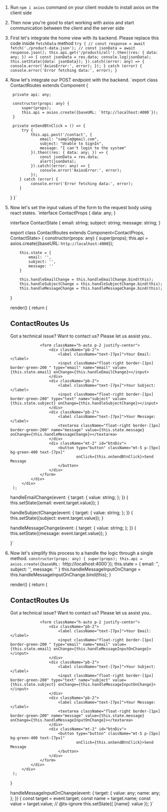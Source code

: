 1. Run `npm i axios` command on your client module to install axios on the client side 
2. Then now you're good to start working with axios and start communication between the client and the server side
3. First let's integrate the home view with its backend. Please replace this code inside `fetchData` method
    `try {
    // const response = await fetch('./product-data.json');
    // const jsonData = await response.json();
    this.api.get('/products/all').then((res: { data: any; }) => {
        const jsonData = res.data;
        console.log(jsonData);
        this.setState({data: jsonData});
    }).catch((error: any) => {
        console.error('AxiosError:', error);
    });
    } catch (error) {
        console.error('Error fetching data:', error);
    }`
4. Now let's integrate our POST endpoint with the backend.
    `export class ContactRoutes extends Component {

        private api: any;

        constructor(props: any) {
            super(props);
            this.api = axios.create({baseURL: `http://localhost:4000`});
        }

        private onSendBtnClick = () => {
            try {
                this.api.post('/contact', {
                    email: "sample@gmail.com",
                    subject: "Unable to SignIn",
                    message: "I can't login to the system"
                }).then((res: { data: any; }) => {
                    const jsonData = res.data;
                    alert(jsonData);
                }).catch((error: any) => {
                    console.error('AxiosError:', error);
                });
           } catch (error) {
                console.error('Error fetching data:', error);
           }
    }
    }`
5. Now let's set the input values of the form to the request body using react states.
    `interface ContactProps {
       data: any;
    }

    interface ContactState {
       email: string;
       subject: string;
       message: string;
    }

    export class ContactRoutes extends Component<ContactProps, ContactState> {
       constructor(props: any) {
           super(props);
           this.api = axios.create({baseURL: `http://localhost:4000`});

           this.state = {
               email: '',
               subject: '',
               message: ''
           }

           this.handleEmailChange = this.handleEmailChange.bind(this);
           this.handleSubjectChange = this.handleSubjectChange.bind(this);
           this.handleMessageChange = this.handleMessageChange.bind(this);
    }

    render() {
       return (
           <div className="flex">
             <div className="h-auto pt-5 pb-5 pl-10 pr-10 mx-auto">
                <div className="p-2">
                  <h2 className="text-3xl text-green-400 text-center underline decoration-2">ContactRoutes Us</h2>
                  <p className="pb-3 text-[8px]">Got a technical issue? Want to contact us? Please let us assist
                  you..</p>
                   </div>

                    <form className="h-auto p-2 justify-center">
                        <div className="pb-2">
                            <label className="text-[7px]">Your Email: </label>
                            <input className="float-right border-[1px] border-green-200 " type="email" name="email" value={this.state.email} onChange={this.handleEmailChange}></input>
                        </div>
                        <div className="pb-2">
                            <label className="text-[7px]">Your Subject: </label>
                            <input className="float-right border-[1px] border-green-200" type="text" name="subject" value={this.state.subject} onChange={this.handleSubjectChange}></input>
                        </div>
                        <div className="pb-2">
                            <label className="text-[7px]">Your Message: </label>
                            <textarea className="float-right border-[1px] border-green-200" name="message" value={this.state.message} onChange={this.handleMessageChange}></textarea>
                        </div>
                        <div className="mt-2" id="btnDiv">
                            <button type="button" className="mt-5 p-[5px] bg-green-400 text-[7px]"
                                    onClick={this.onSendBtnClick}>Send Message
                            </button>
                        </div>
                    </form>
                </div>
            </div>
        );

    handleEmailChange(event: { target: { value: string; }; }) {
        this.setState({email: event.target.value});
    }

    handleSubjectChange(event: { target: { value: string; }; }) {
        this.setState({subject: event.target.value});
    }

    handleMessageChange(event: { target: { value: string; }; }) {
        this.setState({message: event.target.value});
    }

    }`
6. Now let's simplify this process to a handle the logic through a single method.
    `constructor(props: any) {
        super(props);
        this.api = axios.create({baseURL: `http://localhost:4000`});
        this.state = {
           email: '',
           subject: '',
           message: ''
        }
        this.handleMessageInputOnChange = this.handleMessageInputOnChange.bind(this);
    }

    render() {
        return (
          <div className="flex">
            <div className="h-auto pt-5 pb-5 pl-10 pr-10 mx-auto">
             <div className="p-2">
               <h2 className="text-3xl text-green-400 text-center underline decoration-2">ContactRoutes Us</h2>
                  <p className="pb-3 text-[8px]">Got a technical issue? Want to contact us? Please let us assist
                   you..</p>
                  </div>

                    <form className="h-auto p-2 justify-center">
                        <div className="pb-2">
                            <label className="text-[7px]">Your Email: </label>
                            <input className="float-right border-[1px] border-green-200 " type="email" name="email" value={this.state.email} onChange={this.handleMessageInputOnChange}></input>
                        </div>
                        <div className="pb-2">
                            <label className="text-[7px]">Your Subject: </label>
                            <input className="float-right border-[1px] border-green-200" type="text" name="subject" value={this.state.subject} onChange={this.handleMessageInputOnChange}></input>
                        </div>
                        <div className="pb-2">
                            <label className="text-[7px]">Your Message: </label>
                            <textarea className="float-right border-[1px] border-green-200" name="message" value={this.state.message} onChange={this.handleMessageInputOnChange}></textarea>
                        </div>
                        <div className="mt-2" id="btnDiv">
                            <button type="button" className="mt-5 p-[5px] bg-green-400 text-[7px]"
                                    onClick={this.onSendBtnClick}>Send Message
                            </button>
                        </div>
                    </form>
                </div>
            </div>
        );
    }

    handleMessageInputOnChange(event: { target: { value: any; name: any; }; }) {
         const target = event.target;
         const name = target.name;
         const value = target.value;
        // @ts-ignore
        this.setState({
           [name]: value
        });
    }`